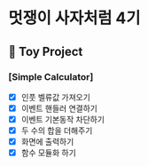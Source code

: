 # 멋쟁이 사자처럼 4기

## 🚀 Toy Project

### [Simple Calculator]

- [x] 인풋 벨류값 가져오기
- [x] 이벤트 핸들러 연결하기
- [x] 이벤트 기본동작 차단하기
- [x] 두 수의 합을 더해주기
- [x] 화면에 출력하기
- [x] 함수 모듈화 하기
